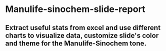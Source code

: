 # Manulife-sinochem-slide-report

## Extract useful stats from excel and use different charts to visualize data, customize slide's color and theme for the Manulife-Sinochem tone. 
